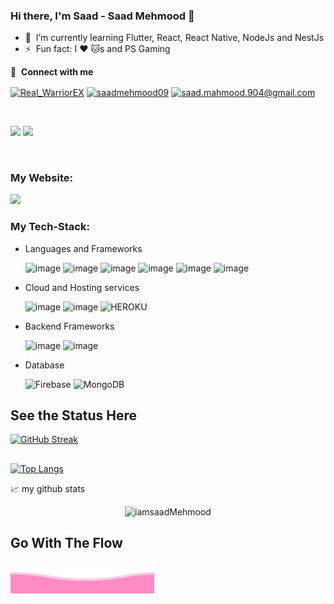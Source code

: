 ### Hi there, I'm Saad - Saad Mehmood 👋

- 🌱 &nbsp;I’m currently learning Flutter, React, React Native, NodeJs and NestJs
- ⚡ &nbsp;Fun fact: I :heart: :cat:s and PS Gaming

🔗 &nbsp;**Connect with me**
<p align="left">
<a href="https://twitter.com/Real_WarriorEX" target="blank"><img align="center" src="https://raw.githubusercontent.com/rahuldkjain/github-profile-readme-generator/master/src/images/icons/Social/twitter.svg" alt="Real_WarriorEX" height="30" width="40" /></a>
<a href="https://www.linkedin.com/in/saadmehmood09/" target="blank"><img align="center" src="https://raw.githubusercontent.com/rahuldkjain/github-profile-readme-generator/master/src/images/icons/Social/linked-in-alt.svg" alt="saadmehmood09" height="30" width="40" /></a>
<a href="mailto:saad.mahmood.904@gmail.com" target="blank"><img align="center" src="https://img.shields.io/badge/Gmail-D14836?style=for-the-badge&logo=gmail" alt="saad.mahmood.904@gmail.com" height="30" width="40" /></a>
</p>

<br/>

![](https://visitor-badge.glitch.me/badge?page_id=iamsaadMehmood.iamsaadMehmood)
![](https://contributions-badge.glitch.me/badge?page_id=iamsaadMehmood.datetimepicker)



<br />


### My Website:

  <a href="https://saadmehmood.netlify.app/">
     <img src="https://img.shields.io/badge/portfolio-B6B6B6?style=for-the-badge&logo=portfolio&logoColor=white"></a>
  </a>

### My Tech-Stack:

- Languages and Frameworks

  ![image](https://img.shields.io/badge/React-000000?style=for-the-badge&logo=react&logoColor=blue)
  ![image](https://img.shields.io/badge/React_Native-000000?style=for-the-badge&logo=react&logoColor=blue)
  ![image](https://img.shields.io/badge/JavaScript-F7DF1E?style=for-the-badge&logo=javascript&logoColor=black)
  ![image](https://img.shields.io/badge/TypeScript-000000?style=for-the-badge&logo=typescript&logoColor=blue)
  ![image](https://img.shields.io/badge/Flutter-4285F4?style=for-the-badge&logo=Flutter&logoColor=white)
  ![image](https://img.shields.io/badge/Dart-00599C?style=for-the-badge&logo=dart&logoColor=white)

- Cloud and Hosting services

  ![image](https://img.shields.io/badge/Google_Cloud-4285F4?style=for-the-badge&logo=google-cloud&logoColor=white)
  ![image](https://img.shields.io/badge/netlify-000000?style=for-the-badge&logo=netlify&logoColor=31c9c9)
  <img alt="HEROKU" src="https://img.shields.io/badge/HEROKU%20-%23FF9900.svg?&style=for-the-badge&logo=heroku&logoColor=white"/>

- Backend Frameworks

  ![image](https://img.shields.io/badge/Nest.js-000000?style=for-the-badge&logo=nestjs&logoColor=red)
  ![image](https://img.shields.io/badge/Express.js-000000?style=for-the-badge&logo=express&logoColor=white)

- Database

  <img alt="Firebase" src ="https://img.shields.io/badge/Firebase-%2307405e.svg?&style=for-the-badge&logo=firebase&logoColor=white"/>
  <img alt="MongoDB" src ="https://img.shields.io/badge/MongoDB-4EA94B?style=for-the-badge&logo=mongodb&logoColor=white"/>


<!-- ## 👯 I’m open to collaborate on

- For doing projects related to **Building Apps**.
- Building **APIs for Apps**. -->

## See the Status Here

[![GitHub Streak](http://github-readme-streak-stats.herokuapp.com?user=iamsaadMehmood&theme=dark&background=000000)](https://git.io/streak-stats)

##

[![Top Langs](https://github-readme-stats.vercel.app/api/top-langs/?username=iamsaadMehmood&layout=compact&theme=vision-friendly-dark)](https://github.com/anuraghazra/github-readme-stats)


📈 my github stats

<p align="center"> <img src="https://github-readme-stats.vercel.app/api?username=iamsaadMehmood&show_icons=true&theme=gotham" alt="iamsaadMehmood" />

## Go With The Flow

<a href="https://github.com/iamsaadMehmood">
  <img align="middle" src = "https://raw.githubusercontent.com/jash-desai/jash-desai/main/bottom-footer.svg">
</a>
